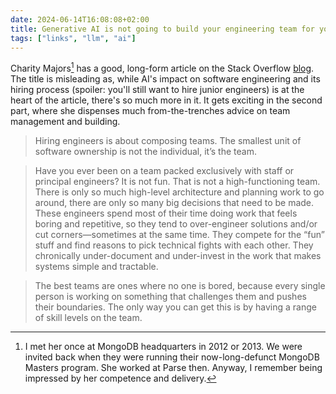 ```yaml
---
date: 2024-06-14T16:08:08+02:00
title: Generative AI is not going to build your engineering team for you
tags: ["links", "llm", "ai"]
---
```

Charity Majors[^1] has a good, long-form article on the Stack Overflow [blog](https://stackoverflow.blog/2024/06/10/generative-ai-is-not-going-to-build-your-engineering-team-for-you/). The title is misleading as, while AI's impact on software engineering and its hiring process (spoiler: you'll still want to hire junior engineers) is at the heart of the article, there's so much more in it. It gets exciting in the second part, where she dispenses much from-the-trenches advice on team management and building.

> Hiring engineers is about composing teams. The smallest unit of software ownership is not the individual, it’s the team.

> Have you ever been on a team packed exclusively with staff or principal engineers? It is not fun. That is not a high-functioning team. There is only so much high-level architecture and planning work to go around, there are only so many big decisions that need to be made. These engineers spend most of their time doing work that feels boring and repetitive, so they tend to over-engineer solutions and/or cut corners—sometimes at the same time. They compete for the “fun” stuff and find reasons to pick technical fights with each other. They chronically under-document and under-invest in the work that makes systems simple and tractable.

> The best teams are ones where no one is bored, because every single person is working on something that challenges them and pushes their boundaries. The only way you can get this is by having a range of skill levels on the team.

[^1]: I met her once at MongoDB headquarters in 2012 or 2013. We were invited back when they were running their now-long-defunct MongoDB Masters program. She worked at Parse then. Anyway, I remember being impressed by her competence and delivery.